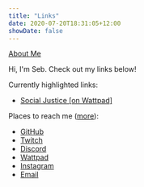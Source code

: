 ```yaml
---
title: "Links"
date: 2020-07-20T18:31:05+12:00
showDate: false
---
```


[About Me](/about)

Hi, I'm Seb. Check out my links below!

Currently highlighted links:

* [Social Justice [on Wattpad]](https://my.w.tt/7DekDRVFg8)
<!-- * [Social Justice [on site]](https://le-bananafish.github.io/posts/social-justice) -->

<!-- Social Links -->
Places to reach me ([more](https://linktr.ee/sebastianlau)):

* [GitHub](https://github.com/le-bananafish)
* [Twitch](https://twitch.tv/bananafishrwx)
* [Discord](https://discord.gg/yHGxJGe)
* [Wattpad](https://www.wattpad.com/user/_sebastianlau)
* [Instagram](https://instagram.com/sebastianlau25)
* [Email](mailto:sebastianlauofficial@gmail.com)
